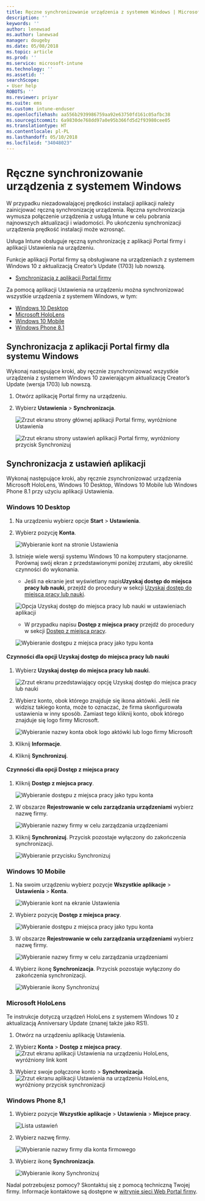 ```yaml
---
title: Ręczne synchronizowanie urządzenia z systemem Windows | Microsoft Docs
description: ''
keywords: ''
author: lenewsad
ms.author: lanewsad
manager: dougeby
ms.date: 05/08/2018
ms.topic: article
ms.prod: ''
ms.service: microsoft-intune
ms.technology: ''
ms.assetid: ''
searchScope:
- User help
ROBOTS: ''
ms.reviewer: priyar
ms.suite: ems
ms.custom: intune-enduser
ms.openlocfilehash: aa556b2939986759aa92e63750fd161c05afbc38
ms.sourcegitcommit: 6a9830de768dd97a0e95b366fd5d2f93980cee05
ms.translationtype: HT
ms.contentlocale: pl-PL
ms.lasthandoff: 05/10/2018
ms.locfileid: "34048023"
---
```

# <a name="sync-your-windows-device-manually"></a>Ręczne synchronizowanie urządzenia z systemem Windows

W przypadku niezadowalającej prędkości instalacji aplikacji należy zainicjować ręczną synchronizację urządzenia. Ręczna synchronizacja wymusza połączenie urządzenia z usługą Intune w celu pobrania najnowszych aktualizacji i wiadomości. Po ukończeniu synchronizacji urządzenia prędkość instalacji może wzrosnąć.

Usługa Intune obsługuje ręczną synchronizację z aplikacji Portal firmy i aplikacji Ustawienia na urządzeniu. 

Funkcje aplikacji Portal firmy są obsługiwane na urządzeniach z systemem Windows 10 z aktualizacją Creator’s Update (1703) lub nowszą. 
* [Synchronizacja z aplikacji Portal firmy](#Sync-from-Company-Portal-app-for-Windows)  

Za pomocą aplikacji Ustawienia na urządzeniu można synchronizować wszystkie urządzenia z systemem Windows, w tym:

* [Windows 10 Desktop](#windows-10-desktop)  
* [Microsoft HoloLens](#microsoft-hololens)   
* [Windows 10 Mobile](#windows-10-mobile)  
* [Windows Phone 8.1](#windows-phone-81)    

## <a name="sync-from-company-portal-app-for-windows"></a>Synchronizacja z aplikacji Portal firmy dla systemu Windows
Wykonaj następujące kroki, aby ręcznie zsynchronizować wszystkie urządzenia z systemem Windows 10 zawierającym aktualizację Creator’s Update (wersja 1703) lub nowszą.

1.  Otwórz aplikację Portal firmy na urządzeniu.

2.  Wybierz **Ustawienia** > **Synchronizacja**.

    ![Zrzut ekranu strony głównej aplikacji Portal firmy, wyróżnione Ustawienia](./media/RS1_homePage_settings_04.png)  
    
    ![Zrzut ekranu strony ustawień aplikacji Portal firmy, wyróżniony przycisk Synchronizuj](./media/RS1_settingspage_sync05.png)    

## <a name="sync-from-settings-app"></a>Synchronizacja z ustawień aplikacji 
Wykonaj następujące kroki, aby ręcznie zsynchronizować urządzenia Microsoft HoloLens, Windows 10 Desktop, Windows 10 Mobile lub Windows Phone 8.1 przy użyciu aplikacji Ustawienia.

### <a name="windows-10-desktop"></a>Windows 10 Desktop
1. Na urządzeniu wybierz opcje **Start** > **Ustawienia**.

2. Wybierz pozycję **Konta**.

    ![Wybieranie kont na stronie Ustawienia](./media/win10pc-sync-2-settings-accounts.png)  

3. Istnieje wiele wersji systemu Windows 10 na komputery stacjonarne. Porównaj swój ekran z przedstawionymi poniżej zrzutami, aby określić czynności do wykonania. 

    * Jeśli na ekranie jest wyświetlany napis**Uzyskaj dostęp do miejsca pracy lub nauki**, przejdź do procedury w sekcji [Uzyskaj dostęp do miejsca pracy lub nauki](#access-work-or-school).

    ![Opcja Uzyskaj dostęp do miejsca pracy lub nauki w ustawieniach aplikacji](./media/w10-enroll-rs1-connect-to-work-or-school.png)  

    * W przypadku napisu **Dostęp z miejsca pracy** przejdź do procedury w sekcji [Dostęp z miejsca pracy](#work-access).  

    ![Wybieranie dostępu z miejsca pracy jako typu konta](./media/win10pc-sync-3-work-access.png)

#### <a name="access-work-or-school-steps"></a>Czynności dla opcji Uzyskaj dostęp do miejsca pracy lub nauki

1. Wybierz **Uzyskaj dostęp do miejsca pracy lub nauki**.

    ![Zrzut ekranu przedstawiający opcję Uzyskaj dostęp do miejsca pracy lub nauki](./media/w10-enroll-rs1-connect-to-work-or-school.png)  

2. Wybierz konto, obok którego znajduje się ikona aktówki. Jeśli nie widzisz takiego konta, może to oznaczać, że firma skonfigurowała ustawienia w inny sposób. Zamiast tego kliknij konto, obok którego znajduje się logo firmy Microsoft.

     ![Wybieranie nazwy konta obok logo aktówki lub logo firmy Microsoft](./media/win10pc-rs1-sync-info-button.png)

3. Kliknij **Informacje**. 

4. Kliknij **Synchronizuj**. 

#### <a name="work-access-steps"></a>Czynności dla opcji Dostęp z miejsca pracy

1.  Kliknij **Dostęp z miejsca pracy**.

    ![Wybieranie dostępu z miejsca pracy jako typu konta](./media/win10pc-sync-3-work-access.png)

2. W obszarze **Rejestrowanie w celu zarządzania urządzeniami** wybierz nazwę firmy.

    ![Wybieranie nazwy firmy w celu zarządzania urządzeniami](./media/win10pc-sync-4-tap-com-name.png)

3. Kliknij **Synchronizuj**. Przycisk pozostaje wyłączony do zakończenia synchronizacji.

    ![Wybieranie przycisku Synchronizuj](./media/win10pc-sync-5-tap-sync.png)  


### <a name="windows-10-mobile"></a>Windows 10 Mobile

   1. Na swoim urządzeniu wybierz pozycje **Wszystkie aplikacje** > **Ustawienia** > **Konta**.

       ![Wybieranie kont na ekranie Ustawienia](./media/win10m-sync-1-settings-accounts.png)

   2. Wybierz pozycję **Dostęp z miejsca pracy**.

       ![Wybieranie dostępu z miejsca pracy jako typu konta](./media/win10m-sync-2-work-access.png)

   3. W obszarze **Rejestrowanie w celu zarządzania urządzeniami** wybierz nazwę firmy.

       ![Wybieranie nazwy firmy w celu zarządzania urządzeniami](./media/win10m-sync-3-tap-comp-name.png)

   4. Wybierz ikonę **Synchronizacja**. Przycisk pozostaje wyłączony do zakończenia synchronizacji.

       ![Wybieranie ikony Synchronizuj](./media/win10m-sync-4-tap-sync.png)  
### <a name="microsoft-hololens"></a>Microsoft HoloLens  
Te instrukcje dotyczą urządzeń HoloLens z systemem Windows 10 z aktualizacją Anniversary Update (znanej także jako RS1). 
1.  Otwórz na urządzeniu aplikację Ustawienia.  

2.  Wybierz **Konta** > **Dostęp z miejsca pracy**.  
    ![Zrzut ekranu aplikacji Ustawienia na urządzeniu HoloLens, wyróżniony link kont](./media/RS1_holoLens_SettingsRS1_Accounts_06.png)  

3.  Wybierz swoje połączone konto > **Synchronizacja**. ![Zrzut ekranu aplikacji Ustawienia na urządzeniu HoloLens, wyróżniony przycisk synchronizacji](./media/RS1_holoLens_SyncRS1_Sync_08.png)  

### <a name="windows-phone-81"></a>Windows Phone 8,1

1. Wybierz pozycje **Wszystkie aplikacje** > **Ustawienia** > **Miejsce pracy**.

    ![Lista ustawień](./media/wp81-1-sync-settings-workplace.png)

2. Wybierz nazwę firmy.

    ![Wybieranie nazwy firmy dla konta firmowego](./media/wp81-2-sync-tap-compname.png)

3. Wybierz ikonę **Synchronizacja**.

    ![Wybieranie ikony Synchronizuj](./media/wp81-3-sync-tap-sync-button.png)

Nadal potrzebujesz pomocy? Skontaktuj się z pomocą techniczną Twojej firmy. Informacje kontaktowe są dostępne w [witrynie sieci Web Portal firmy](https://portal.manage.microsoft.com#HelpDeskDialog).
